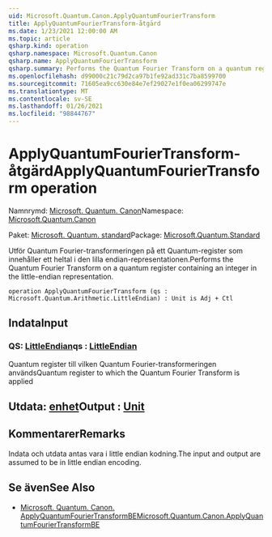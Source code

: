 ```yaml
---
uid: Microsoft.Quantum.Canon.ApplyQuantumFourierTransform
title: ApplyQuantumFourierTransform-åtgärd
ms.date: 1/23/2021 12:00:00 AM
ms.topic: article
qsharp.kind: operation
qsharp.namespace: Microsoft.Quantum.Canon
qsharp.name: ApplyQuantumFourierTransform
qsharp.summary: Performs the Quantum Fourier Transform on a quantum register containing an integer in the little-endian representation.
ms.openlocfilehash: d99000c21c79d2ca97b1fe92ad331c7ba8599700
ms.sourcegitcommit: 71605ea9cc630e84e7ef29027e1f0ea06299747e
ms.translationtype: MT
ms.contentlocale: sv-SE
ms.lasthandoff: 01/26/2021
ms.locfileid: "98844767"
---
```

# <a name="applyquantumfouriertransform-operation"></a><span data-ttu-id="fb7c9-102">ApplyQuantumFourierTransform-åtgärd</span><span class="sxs-lookup"><span data-stu-id="fb7c9-102">ApplyQuantumFourierTransform operation</span></span>

<span data-ttu-id="fb7c9-103">Namnrymd: [Microsoft. Quantum. Canon](xref:Microsoft.Quantum.Canon)</span><span class="sxs-lookup"><span data-stu-id="fb7c9-103">Namespace: [Microsoft.Quantum.Canon](xref:Microsoft.Quantum.Canon)</span></span>

<span data-ttu-id="fb7c9-104">Paket: [Microsoft. Quantum. standard](https://nuget.org/packages/Microsoft.Quantum.Standard)</span><span class="sxs-lookup"><span data-stu-id="fb7c9-104">Package: [Microsoft.Quantum.Standard](https://nuget.org/packages/Microsoft.Quantum.Standard)</span></span>


<span data-ttu-id="fb7c9-105">Utför Quantum Fourier-transformeringen på ett Quantum-register som innehåller ett heltal i den lilla endian-representationen.</span><span class="sxs-lookup"><span data-stu-id="fb7c9-105">Performs the Quantum Fourier Transform on a quantum register containing an integer in the little-endian representation.</span></span>

```qsharp
operation ApplyQuantumFourierTransform (qs : Microsoft.Quantum.Arithmetic.LittleEndian) : Unit is Adj + Ctl
```


## <a name="input"></a><span data-ttu-id="fb7c9-106">Indata</span><span class="sxs-lookup"><span data-stu-id="fb7c9-106">Input</span></span>

### <a name="qs--littleendian"></a><span data-ttu-id="fb7c9-107">QS: [LittleEndian](xref:Microsoft.Quantum.Arithmetic.LittleEndian)</span><span class="sxs-lookup"><span data-stu-id="fb7c9-107">qs : [LittleEndian](xref:Microsoft.Quantum.Arithmetic.LittleEndian)</span></span>

<span data-ttu-id="fb7c9-108">Quantum register till vilken Quantum Fourier-transformeringen används</span><span class="sxs-lookup"><span data-stu-id="fb7c9-108">Quantum register to which the Quantum Fourier Transform is applied</span></span>



## <a name="output--unit"></a><span data-ttu-id="fb7c9-109">Utdata: [enhet](xref:microsoft.quantum.lang-ref.unit)</span><span class="sxs-lookup"><span data-stu-id="fb7c9-109">Output : [Unit](xref:microsoft.quantum.lang-ref.unit)</span></span>



## <a name="remarks"></a><span data-ttu-id="fb7c9-110">Kommentarer</span><span class="sxs-lookup"><span data-stu-id="fb7c9-110">Remarks</span></span>

<span data-ttu-id="fb7c9-111">Indata och utdata antas vara i little endian kodning.</span><span class="sxs-lookup"><span data-stu-id="fb7c9-111">The input and output are assumed to be in little endian encoding.</span></span>

## <a name="see-also"></a><span data-ttu-id="fb7c9-112">Se även</span><span class="sxs-lookup"><span data-stu-id="fb7c9-112">See Also</span></span>

- [<span data-ttu-id="fb7c9-113">Microsoft. Quantum. Canon. ApplyQuantumFourierTransformBE</span><span class="sxs-lookup"><span data-stu-id="fb7c9-113">Microsoft.Quantum.Canon.ApplyQuantumFourierTransformBE</span></span>](xref:Microsoft.Quantum.Canon.ApplyQuantumFourierTransformBE)